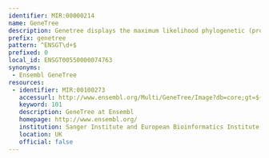 ```yaml
---
identifier: MIR:00000214
name: GeneTree
description: Genetree displays the maximum likelihood phylogenetic (protein) trees representing the evolutionary history of the genes. These are constructed using the canonical protein for every gene in Ensembl.
prefix: genetree
pattern: ^ENSGT\d+$
prefixed: 0
local_id: ENSGT00550000074763
synonyms:
 - Ensembl GeneTree
resources:
 - identifier: MIR:00100273
   accessurl: http://www.ensembl.org/Multi/GeneTree/Image?db=core;gt=${lid}
   keyword: 101
   description: GeneTree at Ensembl
   homepage: http://www.ensembl.org/
   institution: Sanger Institute and European Bioinformatics Institute, Hinxton, Cambridge
   location: UK
   official: false
---
```


